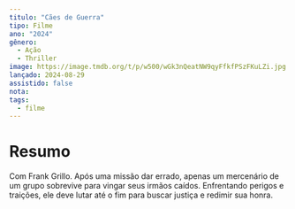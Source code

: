 ```yaml
---
titulo: "Cães de Guerra"
tipo: Filme
ano: "2024"
gênero:
  - Ação
  - Thriller
image: https://image.tmdb.org/t/p/w500/wGk3nQeatNW9qyFfkfPSzFKuLZi.jpg
lançado: 2024-08-29
assistido: false
nota:
tags:
  - filme
---
```

# Resumo
Com Frank Grillo. Após uma missão dar errado, apenas um mercenário de um grupo sobrevive para vingar seus irmãos caídos. Enfrentando perigos e traições, ele deve lutar até o fim para buscar justiça e redimir sua honra.
